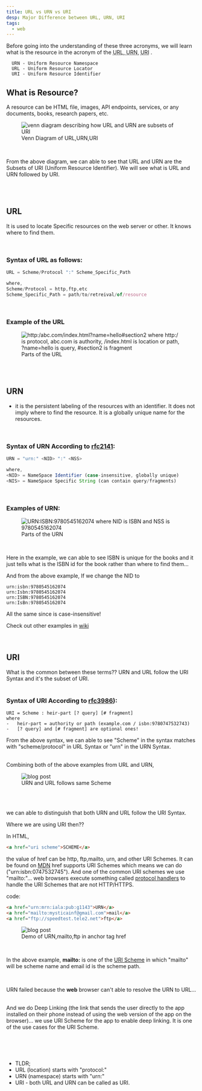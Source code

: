 ```yaml
---
title: URL vs URN vs URI
desp: Major Difference between URL, URN, URI
tags: 
  - web
---
```


Before going into the understanding of these three acronyms, we will learn what is the resource in the acronym of the <abbr title="Uniform Resource Locator">URL</abbr>,<abbr title="Uniform Resource Namespace">  URN</abbr>, <abbr title="Uniform Resource Identifier">URI</abbr> .

```text
  URN - Uniform Resource Namespace
  URL - Uniform Resource Locator
  URI - Uniform Resource Identifier
```

## What is Resource?
A resource can be HTML file, images, API endpoints, services, or any documents, books, research papers, etc.


<figure>
<img src="/assets/images/posts/urlurnuri/venn-diagram.jpg" alt="venn diagram describing how URL and URN are subsets of URI" class="post-img">
<figcaption>Venn Diagram of URL,URN,URI</figcaption>
</figure>
<br>

From the above diagram, we can able to see that URL and URN are the Subsets of URI (Uniform Resource Identifier). We will see what is URL and URN followed by URI. 

<br>
<br>

## URL
It is used to locate Specific resources on the web server or other. It knows where to find them. 

<br>


### Syntax of URL as follows: 

```js
URL = Scheme/Protocol ":" Scheme_Specific_Path 

where, 
Scheme/Protocol = http,ftp,etc
Scheme_Specific_Path = path/to/retreival/of/resource
```

<br>


### Example of the URL

<figure>
<img src="/assets/images/posts/urlurnuri/url.jpg" alt="http:/abc.com/index.html?name=hello#section2 where http:/ is protocol, abc.com is authority, /index.html is location or path, ?name=hello is query, #section2 is fragment" class="post-img">
<figcaption>Parts of the URL</figcaption>
</figure>
<br>
<br>

## URN 
- it is the persistent labeling of the resources with an identifier. It does not imply where to find the resource. It is a globally unique name for the resources.

<br>


### Syntax of URN According to <a href="https://datatracker.ietf.org/doc/html/rfc2141#section-2" class="ahrefmd">rfc2141</a>:


```js
URN = "urn:" <NID> ":" <NSS>

where, 
<NID> = NameSpace Identifier (case-insensitive, globally unique)
<NIS> = NameSpace Specific String (can contain query/fragments)
```

<br>


### Examples of URN:


<figure>
<img src="/assets/images/posts/urlurnuri/urn.jpg" alt="URN:ISBN:9780545162074 where NID is ISBN and NSS is 9780545162074" class="post-img">
<figcaption>Parts of the URN</figcaption>
</figure>
<br>

Here in the example, we can able to see ISBN is unique for the books and it just tells what is the ISBN id for the book rather than where to find them... 

And from the above example, If we change the NID to 

```text
urn:isbn:9780545162074 
urn:Isbn:9780545162074
urn:ISBN:9780545162074
urn:IsBn:9780545162074
```

All the same since <NID> is case-insensitive!


Check out other examples in <a href="https://en.wikipedia.org/wiki/Uniform_Resource_Name" class="ahrefmd">wiki</a>
<br>
<br>
<br>

## URI

What is the common between these terms?? 
URN and URL follow the URI Syntax and it's the subset of URI. 
<br>
<br>


### Syntax of URI According to <a href="https://datatracker.ietf.org/doc/html/rfc3986#section-3" class="ahrefmd">rfc3986</a>): 

```text
URI = Scheme : heir-part [? query] [# fragment]
where 
-   heir-part = authority or path (example.com / isbn:9780747532743)
-   [? query] and [# fragment] are optional ones!
```

From the above syntax,  we can able to see "Scheme" in the syntax matches with "scheme/protocol" in URL Syntax or "urn" in the URN Syntax.


<br>
Combining both of the above examples from URL and URN, 

<figure>
<img src="/assets/images/posts/urlurnuri/combine.jpg" alt="blog post" class="post-img"
alt="from the above example, http and urn are scheme whereas heir-path is what's following the part of the url or urn in the above examples">
<figcaption>URN and URL follows same Scheme</figcaption>
</figure>
<br>
<br>

we can able to distinguish that both URN and URL follow the URI Syntax. 

Where we are using URI then??


In HTML, 

```html
<a href="uri scheme">SCHEME</a> 
```

the value of href can be http, ftp,mailto, urn, and other URI Schemes. It can be found on <a href="https://developer.mozilla.org/en-US/docs/Web/HTML/Element/a#attr-href" class="ahrefmd">MDN</a> href supports URI Schemes which means we can do ("urn:isbn:0747532745"). And one of the common URI schemes we use "mailto:"...  web browsers execute something called <a href ="https://developer.mozilla.org/en-US/docs/Web/Manifest/protocol_handlers" class="ahrefmd">protocol handlers</a> to handle the URI Schemes that are not HTTP/HTTPS. 

code: 

```html
<a href="urn:mrn:iala:pub:g1143">URN</a>
<a href="mailto:mysticainf@gmail.com">mail</a>
<a href="ftp://speedtest.tele2.net">ftp</a>
```


<figure>
<img src="/assets/images/posts/urlurnuri/sample.jpg" alt="blog post" class="post-img"
alt="On running above html code, the browser console displaying URN as Failed to launch 
'urn:mrn:iala:pub:g1143' because the scheme does not have a registered handle,for mail and ftp, it displays Launched external handler">
<figcaption>Demo of URN,mailto,ftp in anchor tag href</figcaption>
</figure>
<br>



In the above example, **mailto:** is one of the <a href="https://en.wikipedia.org/wiki/Mailto#:~:text=mailto%20is%20a%20Uniform%20Resource,it%20into%20an%20email%20client" class="ahrefmd">URI Scheme</a> in which "mailto" will be scheme name and email id is the scheme path.

<br>

URN failed because the **web** browser can't able to resolve the URN to URL... 

<br>
And we do Deep Linking (the link that sends the user directly to the app installed on their phone instead of using the web version of the app on the browser)... we use URI Scheme for the app to enable deep linking. It is one of the use cases for the URI Scheme.

<br>


<br><br><br>

- TLDR;
- URL (location) starts with "protocol:" 
- URN (namespace) starts with "urn:" 
- URI - both URL and URN can be called as URI.  


<br>
<br>
